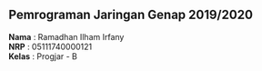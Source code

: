 ## Pemrograman Jaringan Genap 2019/2020

**Nama**  : Ramadhan Ilham Irfany<br>
**NRP**   : 05111740000121<br>
**Kelas** : Progjar - B
